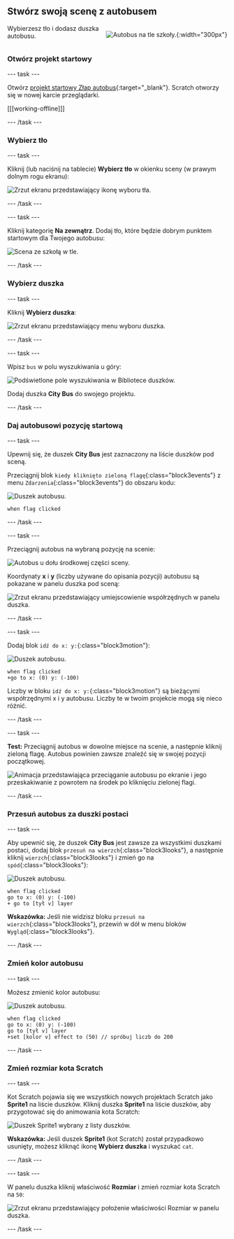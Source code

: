 ## Stwórz swoją scenę z autobusem

<div style="display: flex; flex-wrap: wrap">
<div style="flex-basis: 200px; flex-grow: 1; margin-right: 15px;">
Wybierzesz tło i dodasz duszka autobusu.
</div>
<div>

![Autobus na tle szkoły.](images/bus-scene.png){:width="300px"}

</div>
</div>

### Otwórz projekt startowy

--- task ---

Otwórz [projekt startowy Złap autobus](https://scratch.mit.edu/projects/582214330/editor){:target="_blank"}. Scratch otworzy się w nowej karcie przeglądarki.

[[[working-offline]]]

--- /task ---

### Wybierz tło

--- task ---

Kliknij (lub naciśnij na tablecie) **Wybierz tło** w okienku sceny (w prawym dolnym rogu ekranu):

![Zrzut ekranu przedstawiający ikonę wyboru tła.](images/choose-a-backdrop.png)

--- /task ---

--- task ---

Kliknij kategorię **Na zewnątrz**. Dodaj tło, które będzie dobrym punktem startowym dla Twojego autobusu:

![Scena ze szkołą w tle.](images/outdoor-backdrop.png)

--- /task ---

### Wybierz duszka

--- task ---

Kliknij **Wybierz duszka**:

![Zrzut ekranu przedstawiający menu wyboru duszka.](images/choose-sprite-menu.png)

--- /task ---

--- task ---

Wpisz `bus` w polu wyszukiwania u góry:

![Podświetlone pole wyszukiwania w Bibliotece duszków.](images/bus-search.png)

Dodaj duszka **City Bus** do swojego projektu.

--- /task ---

### Daj autobusowi pozycję startową

--- task ---

Upewnij się, że duszek **City Bus** jest zaznaczony na liście duszków pod sceną.

Przeciągnij blok `kiedy kliknięto zieloną flagę`{:class="block3events"} z menu `Zdarzenia`{:class="block3events"} do obszaru kodu:

![Duszek autobusu.](images/bus-sprite.png)

```blocks3
when flag clicked
```

--- /task ---

--- task ---

Przeciągnij autobus na wybraną pozycję na scenie:

![Autobus u dołu środkowej części sceny.](images/bus-bottom-middle.png)

Koordynaty **x** i **y** (liczby używane do opisania pozycji) autobusu są pokazane w panelu duszka pod sceną:

![Zrzut ekranu przedstawiający umiejscowienie współrzędnych w panelu duszka.](images/coords-sprite-pane.png)

--- /task ---

--- task ---

Dodaj blok `idź do x: y:`{:class="block3motion"}:

![Duszek autobusu.](images/bus-sprite.png)

```blocks3
when flag clicked
+go to x: (0) y: (-100)
```

Liczby w bloku `idź do x: y:`{:class="block3motion"} są bieżącymi współrzędnymi x i y autobusu. Liczby te w twoim projekcie mogą się nieco różnić.

--- /task ---

--- task ---

**Test:** Przeciągnij autobus w dowolne miejsce na scenie, a następnie kliknij zieloną flagę. Autobus powinien zawsze znaleźć się w swojej pozycji początkowej.

![Animacja przedstawiająca przeciąganie autobusu po ekranie i jego przeskakiwanie z powrotem na środek po kliknięciu zielonej flagi.](images/drag-bus.gif)

--- /task ---

### Przesuń autobus za duszki postaci

--- task ---

Aby upewnić się, że duszek **City Bus** jest zawsze za wszystkimi duszkami postaci, dodaj blok `przesuń na wierzch`{:class="block3looks"}, a następnie kliknij `wierzch`{:class="block3looks"} i zmień go na `spód`{:class="block3looks"}:

![Duszek autobusu.](images/bus-sprite.png)

```blocks3
when flag clicked
go to x: (0) y: (-100)
+ go to [tył v] layer
```

**Wskazówka:** Jeśli nie widzisz bloku `przesuń na wierzch`{:class="block3looks"}, przewiń w dół w menu bloków `Wygląd`{:class="block3looks"}.

--- /task ---

### Zmień kolor autobusu

--- task ---

Możesz zmienić kolor autobusu:

![Duszek autobusu.](images/bus-sprite.png)

```blocks3
when flag clicked
go to x: (0) y: (-100)
go to [tył v] layer
+set [kolor v] effect to (50) // spróbuj liczb do 200
```

--- /task ---

### Zmień rozmiar kota Scratch

--- task ---

Kot Scratch pojawia się we wszystkich nowych projektach Scratch jako **Sprite1** na liście duszków. Kliknij duszka **Sprite1** na liście duszków, aby przygotować się do animowania kota Scratch:

![Duszek Sprite1 wybrany z listy duszków.](images/sprite1-selected.png)

**Wskazówka:** Jeśli duszek **Sprite1** (kot Scratch) został przypadkowo usunięty, możesz kliknąć ikonę **Wybierz duszka** i wyszukać `cat`.

--- /task ---

--- task ---

W panelu duszka kliknij właściwość **Rozmiar** i zmień rozmiar kota Scratch na `50`:

![Zrzut ekranu przedstawiający położenie właściwości Rozmiar w panelu duszka.](images/sprite-pane-size.png)

--- /task --- 
